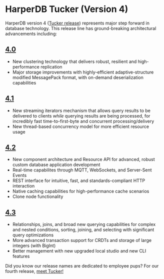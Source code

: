 # HarperDB Tucker (Version 4)

HarperDB version 4 ([Tucker release](./tucker.md)) represents major step forward in database technology. This release line has ground-breaking architectural advancements including:

## [4.0](./4.0.0.md)
* New clustering technology that delivers robust, resilient and high-performance replication
* Major storage improvements with highly-efficient adaptive-structure modified MessagePack format, with on-demand deserialization capabilities

## [4.1](./4.1.0.md)
* New streaming iterators mechanism that allows query results to be delivered to clients _while_ querying results are being processed, for incredibly fast time-to-first-byte and concurrent processing/delivery
* New thread-based concurrency model for more efficient resource usage

## [4.2](./4.2.0.md)
* New component architecture and Resource API for advanced, robust custom database application development
* Real-time capabilites through MQTT, WebSockets, and Server-Sent Events
* REST interface for intuitive, fast, and standards-compliant HTTP interaction
* Native caching capabilities for high-performance cache scenarios
* Clone node functionality

## [4.3](./4.3.0.md)
* Relationships, joins, and broad new querying capabilities for complex and nested conditions, sorting, joining, and selecting with significant query optimizations
* More advanced transaction support for CRDTs and storage of large integers (with BigInt)
* Better management with new upgraded local studio and new CLI features

Did you know our release names are dedicated to employee pups? For our fourth release, [meet Tucker!](./tucker.md)
